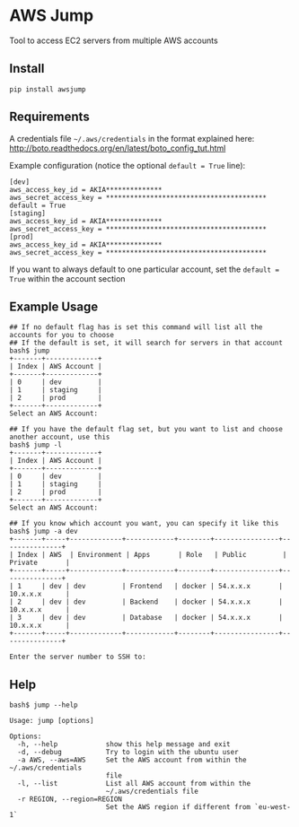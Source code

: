 # AWS Jump

Tool to access EC2 servers from multiple AWS accounts

## Install

`pip install awsjump`

## Requirements

A credentials file  `~/.aws/credentials` in the format explained here: http://boto.readthedocs.org/en/latest/boto_config_tut.html

Example configuration (notice the optional `default = True` line):
```
[dev]
aws_access_key_id = AKIA**************
aws_secret_access_key = ****************************************
default = True
[staging]
aws_access_key_id = AKIA**************
aws_secret_access_key = ****************************************
[prod]
aws_access_key_id = AKIA**************
aws_secret_access_key = ****************************************
```

If you want to always default to one particular account, set the `default = True` within the account section


## Example Usage

```
## If no default flag has is set this command will list all the accounts for you to choose
## If the default is set, it will search for servers in that account
bash$ jump
+-------+-------------+
| Index | AWS Account |
+-------+-------------+
| 0     | dev         |
| 1     | staging     |
| 2     | prod        |
+-------+-------------+
Select an AWS Account:

## If you have the default flag set, but you want to list and choose another account, use this
bash$ jump -l
+-------+-------------+
| Index | AWS Account |
+-------+-------------+
| 0     | dev         |
| 1     | staging     |
| 2     | prod        |
+-------+-------------+
Select an AWS Account:

## If you know which account you want, you can specify it like this
bash$ jump -a dev
+-------+-----+-------------+------------+--------+----------------+---------------+
| Index | AWS  | Environment | Apps       | Role   | Public         | Private       |
+-------+-----+-------------+------------+--------+----------------+---------------+
| 1     | dev | dev         | Frontend   | docker | 54.x.x.x       | 10.x.x.x      |
| 2     | dev | dev         | Backend    | docker | 54.x.x.x       | 10.x.x.x      |
| 3     | dev | dev         | Database   | docker | 54.x.x.x       | 10.x.x.x      |
+-------+-----+-------------+------------+--------+----------------+---------------+

Enter the server number to SSH to:

```

## Help

```
bash$ jump --help

Usage: jump [options]

Options:
  -h, --help            show this help message and exit
  -d, --debug           Try to login with the ubuntu user
  -a AWS, --aws=AWS     Set the AWS account from within the ~/.aws/credentials
                        file
  -l, --list            List all AWS account from within the
                        ~/.aws/credentials file
  -r REGION, --region=REGION
                        Set the AWS region if different from `eu-west-1`
```
